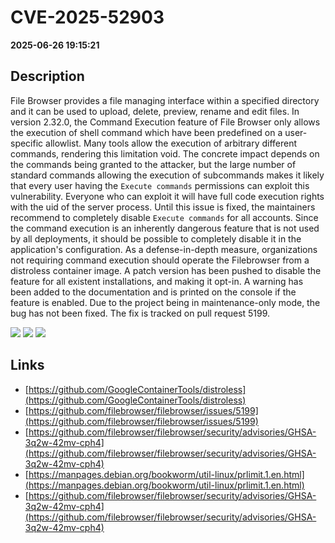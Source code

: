 # CVE-2025-52903

**2025-06-26 19:15:21**

## Description
File Browser provides a file managing interface within a specified directory and it can be used to upload, delete, preview, rename and edit files. In version 2.32.0, the Command Execution feature of File Browser only allows the execution of shell command which have been predefined on a user-specific allowlist. Many tools allow the execution of arbitrary different commands, rendering this limitation void. The concrete impact depends on the commands being granted to the attacker, but the large number of standard commands allowing the execution of subcommands makes it likely that every user having the `Execute commands` permissions can exploit this vulnerability. Everyone who can exploit it will have full code execution rights with the uid of the server process. Until this issue is fixed, the maintainers recommend to completely disable `Execute commands` for all accounts. Since the command execution is an inherently dangerous feature that is not used by all deployments, it should be possible to completely disable it in the application's configuration. As a defense-in-depth measure, organizations not requiring command execution should operate the Filebrowser from a distroless container image. A patch version has been pushed to disable the feature for all existent installations, and making it opt-in. A warning has been added to the documentation and is printed on the console if the feature is enabled. Due to the project being in maintenance-only mode, the bug has not been fixed. The fix is tracked on pull request 5199.

![](https://img.shields.io/static/v1?label=Score&message=8.0&color=red)
![](https://img.shields.io/static/v1?label=Severity&message=HIGH&color=red)
![](https://img.shields.io/static/v1?label=CWE&message=RCE&color=green)

## Links
- [https://github.com/GoogleContainerTools/distroless](https://github.com/GoogleContainerTools/distroless)
- [https://github.com/filebrowser/filebrowser/issues/5199](https://github.com/filebrowser/filebrowser/issues/5199)
- [https://github.com/filebrowser/filebrowser/security/advisories/GHSA-3q2w-42mv-cph4](https://github.com/filebrowser/filebrowser/security/advisories/GHSA-3q2w-42mv-cph4)
- [https://manpages.debian.org/bookworm/util-linux/prlimit.1.en.html](https://manpages.debian.org/bookworm/util-linux/prlimit.1.en.html)
- [https://github.com/filebrowser/filebrowser/security/advisories/GHSA-3q2w-42mv-cph4](https://github.com/filebrowser/filebrowser/security/advisories/GHSA-3q2w-42mv-cph4)
